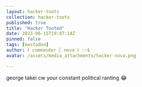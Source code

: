 ```yaml
---
layout: hacker-toots
collection: hacker-toots
published: true
title: "Hacker Tooted"
date: 2023-06-15T19:07:14Z
pinned: false
tags: [mastodon]
author: ⸸ commander ░ nova ⸸ :~$
avatar: /assets/media_attachments/hacker-nova.png

---
```


<p>george takei cw your constant political ranting 😂​</p>


